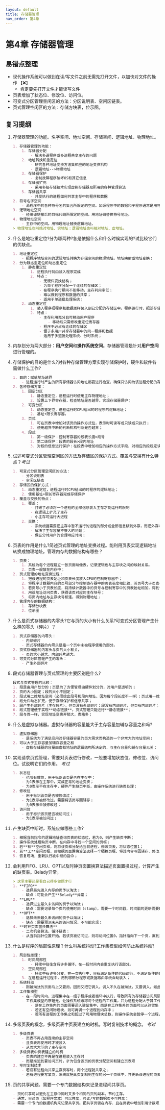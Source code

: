 ```yaml
---
layout: default
title: 存储器管理
nav_order: 第4章
---
```


# 第4章 存储器管理

## 易错点整理

- 现代操作系统可以做到在读/写文件之前无需先打开文件，以加快对文件的操作 【❌】
  - 肯定要先打开文件才能读写文件
- 页表增加了状态位、修改位、访问位。
- 可变式分区管理空闲区的方法：分区说明表、空闲区链表。
- 页式管理空闲区的方法：存储方块表，位示图。

## 复习提纲


1. 存储器管理的功能。名字空间、地址空间、存储空间、逻辑地址、物理地址。

    ```markdown
    1. 存储器管理的功能：
        1. 存储器分配
            - 解决多道程序或多进程共享主存的问题
        2. 地址转换和重定位
            - 研究各种地址变换方法集相应的地址变换机构
            - 逻辑地址-->物理地址
        3. 存储器保护
            - 复制故障程序破坏OS和其它信息
        4. 存储器扩充
            - 采用多级存储技术实现虚拟存储器及所用的各种管理算法
        5. 存储器共享
            - 并发执行的进程如何共享主存中的程序和数据
    2. 符号名字空间
        - 源程序中的各种符号名的集合所限定的空间。如源程序中的数据和子程序通常是用符号名进行访问的。
    3. 逻辑地址空间
        - 经编译链接后的目标代码所限定的空间。用地址码替换符号地址。
    4. 物理地址空间
        - 主存中的空间。用物理地址替换逻辑地址。
    > 物理地址也叫绝对地址、实地址；逻辑地址也叫相对地址、虚地址。
    ```

2. 什么是地址重定位?分为哪两种?各是依据什么和什么时候实现的?试比较它们的优缺点。

    ```markdown
    1. 地址重定位
        - 把程序地址空间的逻辑地址转换为存储空间的物理地址。地址映射或地址变换；
    2. 分为静态重定位和动态重定位
        1. 静态重定位
            1. 进程执行前由装入程序完成
            2. 特点：
                - 无硬件变换结构；
                - 为每个程序分配一个连续的存储区；
                - 在程序执行期间不能移动，主存利用率低；
                - 难以做到程序和数据的共享；
                - 适用于单道批处理系统；
        2. 动态重定位
            1. 装入程序把程序和数据原样装入到已分配的存储区中。程序运行时，把该存储区的起始地址送入重定位寄存去，由硬件实现地址变换。
            2. 特点：
                - 主存利用充分且可移动用户程序
                    - 移动后只需修改重定位寄存器
                - 程序不必占有连续的存储区
                - 便于多用户共享存储器中的同一程序和数据
                - 适用于多道批处理系统、分时系统；
    ```

3. 内存划分为两大部分：**用户空间**和**操作系统空间**。存储器管理是针对**用户空间**进行管理的。

4. 存储保护的目的是什么?对各种存储管理方案实现存储保护时，硬件和软件各需做什么工作?

    ```markdown
    1. 目的：赋值地址越界
        - 进程运行时产生的所有存储器访问地址都要进行检查，确保只访问为该进程分配的存储区域；
    2. 各种存储方案：
        1. 固定分区
            1. 静态重定位，进程运行时使用主存物理地址；
            2. 设置上下界寄存器，检查地址是否越界，实现存储器保护；
        2. 可变分区
            1. 动态重定位，进程运行时CPU给出的时程序的逻辑地址；
            2. 基址+限长寄存器。
        3. 页式
            1. 可在页表中增加对该页的操作方式位，表示时可读写或只读或只执行；
            2. 使用越界中断的判断机构判断是否越界；
        4. 段式
            1. 第一级保护：控制寄存器的段表长度>段号
            2. 第二级保护：段表的段长>段内地址
            3. 对段的信息进行保护：在段表中增加相应的操作方式字段，对相应的段规定读、写、执行操作权限
    ```

5. 试述可变式分区管理空闲区的方法及存储区的保护方式。覆盖与交换有什么特点？*考过*

    ```markdown
    1. 可变式分区管理空闲区的方法：
        - 分区说明表
        - 空闲区链表
    2. 存储区的保护方式：
        1. 动态重定位，进程运行时CPU给出的时程序的逻辑地址；
        2. 使用基址+限长寄存器完成存储保护
    3. 覆盖与交换的特点：
        1. 覆盖：
            - 打破了必须将一个进程的全部信息装入主存才能运行的限制
            - 在逻辑上扩充了主存
            - 小主存可运行大进程
        2. 交换：
            - 系统根据需要把主存中暂不运行的进程的部分或全部信息移到外存，而把外存中的进程移到主存并投入运行；
            - 解决了主存容量不够大的问题；
            - 保证分时用户的合理响应时间；
    ```

6. 页表的作用是什么?简述页式管理的地址变换过程。能利用页表实现逻辑地址转换成物理地址。管理内存的数据结构有哪些？

    ```markdown
    1. 页表：
        1. 系统为每个进程建立一张页面映像表，记录逻辑也与主存块之间的映射关系。
        2. 页表一般放在内存中；
    2. 页式管理的地址变换过程：
        1. 把该进程的页表始址和页表长度放入CPU的控制寄存器中；
        2. 将程序计数器内容的页号部分与控制寄存器中的页表长度相比较，若页号大于页表长度，则产生越界中断；
        3. 若页号小于页表长度，将持续计数器中的页号与控制寄存中的页表始址相加，得到该访问操作所在页号在页表中的入口地址。这里的加时根据页表项占用的字节数决定的；
        4. 用该地址访问页表，获得该页对应的主存块号；
        5. 将页内地址与主存块号相连，得到物理地址；
    3. 管理内存的数据结构：
        1. 存储分块表
        2. 位示图
    ```

7. 什么是页式存储器的内零头?它与页的大小有什么关系?可变式分区管理产生什么样的零头（碎片）？

    ```markdown
    1. 页式存储器的内零头：
        - 内部碎片
        - 页式存储器的内零头是指一个页中未被程序使用的部分。
    2. 页式存储器的内零头与页的大小有关，
        - 页的大小越大，内部碎片越大。
    3. 可变式分区管理产生的零头：
        - 产生外部碎片
    ```

8. 段式存储器管理与页式管理的主要区别是什么?

    ```markdown
    段式与页式管理的比较：
    1. 段是由用户划分的；页是为了方便管理由硬件划分的，对用户是透明的；
    2. 页的大小固定；段的大小不固定；
    3. 段式用二维地址空间（必须给出段号和段内地址，因为每个段长度不一样）；页式用一维地址空间（给出地址可以算出页号和页内地址）；
    4. 段允许动态扩充，便于存储保护和信息共享；
    5. 段产生外部碎片（主存碎片），但页没有外部碎片；段没有内部碎片，但页有内部碎片；
    6. 段式管理便于实现**动态链接**，页式管理只能进行**静态链接**；
    7. 段与页一样，实现地址变换开销大，表格多；
    ```

9. 什么是虚拟存储器。虚拟存储器的容量能大于主存容量加辅存容量之和吗?

    ```markdown
    1. 虚拟存储器
        - 是系统为了满足应用对存储器容量的巨大需求而构造的一个非常大的地址空间；
    2. 可以大于主存容量加辅存容量之和
        - 虚拟存储器的容量由虚拟地址的逻辑结构所决定的，与主存容量和辅存容量无关；
    ```

10. 实现请求页式管理，需要对页表进行修改，一般要增加状态位、修改位、访问位。试说明它们的作用。 *考过*

    ```markdown
    1. 状态位
        - 也叫有效位，用于标识该页是否在主存中；
        - 为1表示在主存中，完成正常的地址变换；
        - 为0表示不在主存中，硬件产生缺页中断，由操作系统进行缺页处理；
    2. 修改位
        - 用于标识该页是否被修改过；
        - 为1表示被修改过，需要将该页写回辅存；
        - 为0表示未被修改过；
    3. 访问位
        - 用于标识该页是否被访问过；
        - 为1表示被访问过；
    ```


11. 产生缺页中断时，系统应做哪些工作? 

    ```markdown
    1. 根据当前指令的逻辑地址查询页表的状态位，若为0，则产生缺页中断；
    2. 操作系统处理缺页中断，在内存中寻找一个空闲的页框；
    3. 若**有**空闲页框，则将该页框分配给当前进程，修改页表，将状态位置1；
    4. 若**无**空闲页框，则根据页面置换算法选择一个牺牲页框，将其内容写回辅存，修改页表，将状态位置0；调入所需的页，修改页表，将状态位置1；之后还要修改相应的页表和内存分配表；
    5. 恢复现场，重新执行被中断的指令；   
    ```

12. 会利用FIFO、LRU、OPT以及时钟页面置换算法描述页面置换过程，计算产生的缺页率。Belady异常。

    ```markdown
    > 这里主要还是看自己得多做题才行
    1. **FIFO**
        - 选择最先进入内存的页予以淘汰；
        - 缺点：可能会产生**Belady**异常；
    2. **LRU**
        - 选择过去最久未访问的页予以淘汰；
        - 缺点：需要记录每个页的使用时间（stamp），需要一个时间戳，时间戳的更新需要时间；
    3. **OPT**
        - 选择未来最久未访问的页予以淘汰；
        - 缺点：需要预测未来的访问情况，不可能实现；
    4. **时钟页面置换算法**
        - 二次机会算法，循环链表；
        - 从当前指针位置开始，若该页被访问过，则将访问位置0，指针指向下一个页，直到找到一个访问位置为0的页，将其淘汰；
    ```

13. 什么是程序的局部性原理？什么叫系统抖动?工作集模型如何防止系统抖动?

    ```markdown
    1. 局部性原理：
        1. 时间局部性
            - 持续中往往含有许多循环，在一段时间内会重复执行该部分。
        2. 空间局部性
            - 持续中有许多分支，在一次执行中，只有满足条件的代码运行，不满足条件的代码不运行。即使顺序执行持续，程序的弟子域在短时间内页变化不大；
        3. 在进程运行过程中，用到哪部分程序或数据再由系统自动装入；
    2. 系统抖动
        - 刚被淘汰的页面马上又要用，因而又把它调入，调入不久在被淘汰，又要调入，如此频繁地调入调出，降低了系统的处理效率；
    3. 工作集模型
        - 在一段时间内，进程集中在一组子程序或者循环中执行，导致所有的存储器访问局限于进程地址空间的一个固定的子集；
        - 工作集模型的原理是，让操作系统跟踪每个进程的工作集，并为进程分配大于其工作集的物理块。
            - 落在工作集内的页面需要调入驻留集中，而落在工作集外的页面可以从驻留集（分配给进程的物理块数）中换出；
            - 若还有空闲物理块，则可再调一个进程到内存中；
            - 若所有进程的工作集之和超过了可用物理块总数，则操作系统会暂停一个进程，将其页面调出并将物理块分配给其它进程，防止出现抖动现象；
    ```


14. 多级页表的概念，多级页表中页表建立的时机。写时复制技术的概念。 *考过*

    ```markdown
    1. 多级页表
        - 页表不再占用连续的主存空间
        - 且页表再使用时才被装入
        - 从而大大节约了主存空间
    2. 多级页表中页表建立的时机
        - 页表的建立不再是在进程装入主存时
        - 而是推迟到要访问页时，才为包含该页的页表分配空间和建立页表项
    3. 写时复制技术
        - 若没有进程向共享主存页写时，两个进程就共享之；
        - 若有进程要写某页，系统就把此页复制到主存的另一个页框中，并更新该进程的页表，使之指向此复制的页框，且设置该页为可读/写；
    ```


15. 页的共享问题。需要一个专门数据结构来记录进程间共享页。

    ```markdown
    - 页的共享可以避免在主存中同时又多个相同的页的副本。节约主存。
    - 通常，只读页（如程序文本）可以共享，可读/写的数据页不可共享；
    - 需要一个专门的数据机构来记录共享页。把共享页锁在内存，且在页表中增加引用计数项，仅当其引用计数为0时，才允许调出或释放盘空间。
    ```